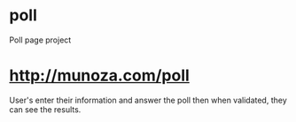 # poll
Poll page project
# http://munoza.com/poll

User's enter their information and answer the poll then when validated, they can see the results.
